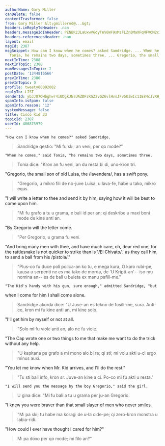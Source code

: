 ```yaml
---
authorName: Gary Miller
canDelete: false
contentTrasformed: false
from: Gary Miller &lt;gmillernd@...&gt;
headers.inReplyToHeader: .nan
headers.messageIdInHeader: PENBR2JLaUxwVGdyTnV6WF9xMzFLZnBMaXFqMFVOM2c1KzYwRGczREt1N21aXzhvNjVVUUBtYWlsLmdtYWlsLmNvbT4=
headers.referencesHeader: .nan
layout: email
msgId: 2387
msgSnippet: How can I know when he comes? asked Sandridge. ... When he comes, said
  Tonia, he remains two days, sometimes three. ... Gregorio, the small son of old
nextInTime: 2388
nextInTopic: 2388
numMessagesInTopic: 2
postDate: '1344816566'
prevInTime: 2386
prevInTopic: 0
profile: tweety08092002
replyTo: LIST
senderId: ybJJO7OHbghwr4iUDgkJNsUAZDFzKGZ2vGZGvlHvsJFv5UZwIc11E84cJvXH_OBq-ngro2j5uEtKRa15UzAcJF5HIDe_RaH9
spamInfo.isSpam: false
spamInfo.reason: '12'
systemMessage: false
title: Cisco Kid 33
topicId: 2387
userId: 486875979
---
```


	"How can I know when he comes?" asked Sandridge.
> Sandridge qestio: "Mi fu ski; an veni, per qo mode?"

	"When he comes," said Tonia, "he remains two days, sometimes three.
> Tonia dice: "Kron an fu veni, an du resta bi di, uno-kron tri.

"Gregorio, the small son of old Luisa, the /lavendera/, has a swift pony.
> "Gregorio, u mikro fili de no-juve Luisa, u lava-fe, habe u tako, mikro equs.

"I will write a letter to thee and send it by him, saying how it will
be best to come upon him.
> "Mi fu grafo a tu u grama, e bali id per an; qi deskribe u maxi boni mode de kine anti an.

"By Gregorio will the letter come.
> "Per Gregorio, u grama fu veni.

"And bring many men with thee, and have much care, oh, dear red one,
for the rattlesnake is not quicker to strike than is '/El Chivato/,'
as they call him, to send a ball from his /pistola/."
> "Plus-co fu duce poli polica-an ko tu, e mega kura, O karo rubi-pe, kausa u serpenti ne es ma tako de morda, de 'U Kripti-an'-- iso mu nomina an-- es de bali u buleta ex manu pafili-me."

	"The Kid's handy with his gun, sure enough," admitted Sandridge, "but
when I come for him I shall come alone.
> Sandridge akorda dice: "U Juve-an es tekno de fusili-me, sura.  Anti-co, kron mi fu kine anti an, mi kine solo.

"I'll get him by myself or not at all.
> "Solo mi fu viole anti an, alo ne fu viole.

"The Cap wrote one or two things to me that make me want to do the
trick without any help.
> "U kapitana pa grafo a mi mono alo bi ra; qi sti; mi volu akti u-ci ergo minus auxi.

"You let me know when Mr. Kid arrives, and I'll do the rest."
> "Tu sti bali info, kron sr. Juve-an kine a ci.  Po-co mi fu akti u resta."

	"I will send you the message by the boy Gregorio," said the girl.
> U gina dice: "Mi fu bali a tu u grama per ju-an Gregorio.

"I knew you were braver than that small slayer of men who never smiles.
> "Mi pa ski; tu habe ma koragi de u-la cide-pe; qi zero-kron monstra u labia-ridi.

"How could I ever have thought I cared for him?"
> Mi pa doxo per qo mode; mi filo an?"

